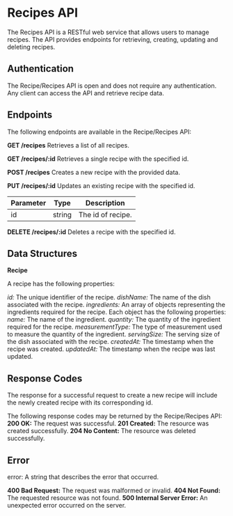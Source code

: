 # **Recipes API**

The Recipes API is a RESTful web service that allows users to manage recipes. The API provides endpoints for retrieving, creating, updating and deleting recipes.


## Authentication
The Recipe/Recipes API is open and does not require any authentication. Any client can access the API and retrieve recipe data.


## Endpoints
The following endpoints are available in the Recipe/Recipes API:

**GET /recipes**
Retrieves a list of all recipes.

**GET /recipes/:id**
Retrieves a single recipe with the specified id.

**POST /recipes**
Creates a new recipe with the provided data.

**PUT /recipes/:id**
Updates an existing recipe with the specified id.

| Parameter	| Type | Description |
| --- | --- | --- |
| id	| string	| The id of recipe. |

**DELETE /recipes/:id**
Deletes a recipe with the specified id.


## Data Structures
**Recipe**

A recipe has the following properties:

_id:_ The unique identifier of the recipe.
_dishName:_ The name of the dish associated with the recipe.
_ingredients:_ An array of objects representing the ingredients required for the recipe. 
Each object has the following properties:
_name:_ The name of the ingredient.
_quantity:_ The quantity of the ingredient required for the recipe.
_measurementType:_ The type of measurement used to measure the quantity of the ingredient.
_servingSize:_ The serving size of the dish associated with the recipe.
_createdAt:_ The timestamp when the recipe was created.
_updatedAt:_ The timestamp when the recipe was last updated.

## Response Codes
The response for a successful request to create a new recipe will include the newly created recipe with its corresponding id.

The following response codes may be returned by the Recipe/Recipes API:
**200 OK:** The request was successful.
**201 Created:** The resource was created successfully.
**204 No Content:** The resource was deleted successfully.

## Error
error: A string that describes the error that occurred.

**400 Bad Request:** The request was malformed or invalid.
**404 Not Found:** The requested resource was not found.
**500 Internal Server Error:** An unexpected error occurred on the server.
